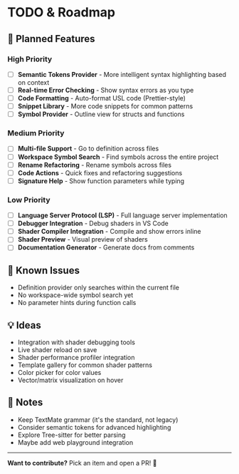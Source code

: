 # TODO & Roadmap

## 🚀 Planned Features

### High Priority
- [ ] **Semantic Tokens Provider** - More intelligent syntax highlighting based on context
- [ ] **Real-time Error Checking** - Show syntax errors as you type
- [ ] **Code Formatting** - Auto-format USL code (Prettier-style)
- [ ] **Snippet Library** - More code snippets for common patterns
- [ ] **Symbol Provider** - Outline view for structs and functions

### Medium Priority
- [ ] **Multi-file Support** - Go to definition across files
- [ ] **Workspace Symbol Search** - Find symbols across the entire project
- [ ] **Rename Refactoring** - Rename symbols across files
- [ ] **Code Actions** - Quick fixes and refactoring suggestions
- [ ] **Signature Help** - Show function parameters while typing

### Low Priority
- [ ] **Language Server Protocol (LSP)** - Full language server implementation
- [ ] **Debugger Integration** - Debug shaders in VS Code
- [ ] **Shader Compiler Integration** - Compile and show errors inline
- [ ] **Shader Preview** - Visual preview of shaders
- [ ] **Documentation Generator** - Generate docs from comments

## 🐛 Known Issues

- Definition provider only searches within the current file
- No workspace-wide symbol search yet
- No parameter hints during function calls

## 💡 Ideas

- Integration with shader debugging tools
- Live shader reload on save
- Shader performance profiler integration
- Template gallery for common shader patterns
- Color picker for color values
- Vector/matrix visualization on hover

## 📝 Notes

- Keep TextMate grammar (it's the standard, not legacy)
- Consider semantic tokens for advanced highlighting
- Explore Tree-sitter for better parsing
- Maybe add web playground integration

---

**Want to contribute?** Pick an item and open a PR! 🚀
